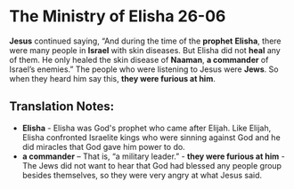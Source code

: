 The Ministry of Elisha 26-06
==============================


**Jesus** continued saying, “And during the time of the **prophet**
**Elisha**, there were many people in **Israel** with skin diseases. But
Elisha did not **heal** any of them. He only healed the skin disease
of **Naaman**, **a commander** of Israel’s enemies.” The people who
were listening to Jesus were **Jews**. So when they heard him say this,
**they were furious at him**.

Translation Notes:
------------------

-   **Elisha** - Elisha was God's prophet who came after Elijah. Like
    Elijah, Elisha confronted Israelite kings who were sinning against
    God and he did miracles that God gave him power to do.
-   **a commander** – That is, “a military leader.” -   **they
were furious at him** - The Jews did not want to hear that
    God had blessed any people group besides themselves, so they were
    very angry at what Jesus said.

